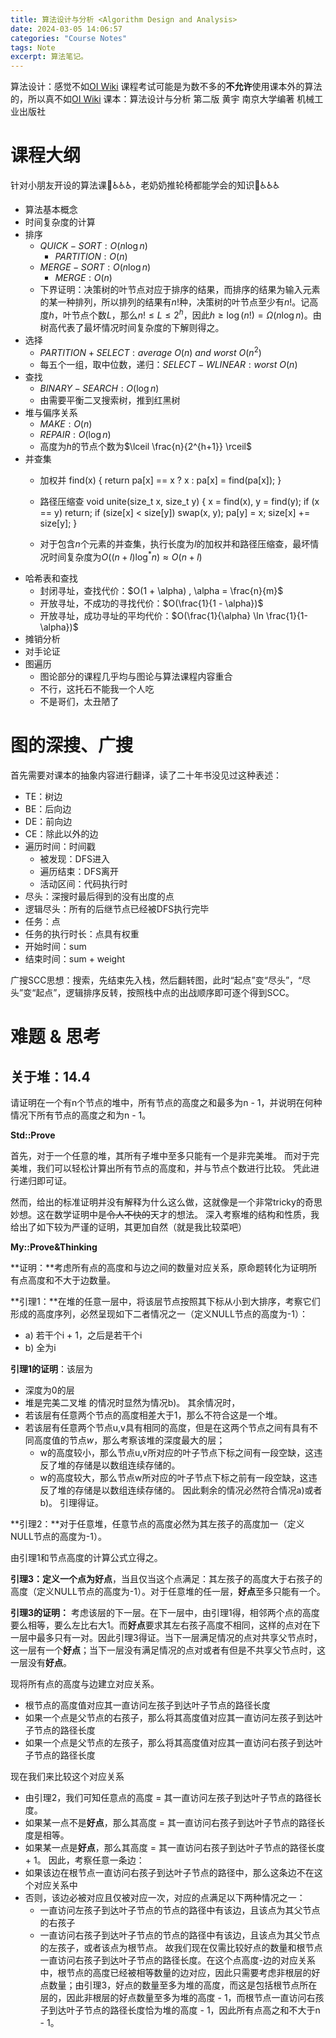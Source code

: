 ```yaml
---
title: 算法设计与分析 <Algorithm Design and Analysis>
date: 2024-03-05 14:06:57
categories: "Course Notes"
tags: Note
excerpt: 算法笔记。
---
```


算法设计：感觉不如[OI Wiki](https://oi-wiki.org/)
课程考试可能是为数不多的**不允许**使用课本外的算法的，所以真不如[OI Wiki](https://oi-wiki.org/)
课本：算法设计与分析 第二版 黄宇 南京大学编著 机械工业出版社

# 课程大纲

针对小朋友开设的算法课👶♿♿♿，老奶奶推轮椅都能学会的知识👵♿♿♿

- 算法基本概念
- 时间复杂度的计算
- 排序
  - $QUICK-SORT: O(n \log n)$
    -  $PARTITION: O(n)$
  - $MERGE-SORT: O(n \log n)$
    - $MERGE: O(n)$
  - 下界证明：决策树的叶节点对应于排序的结果，而排序的结果为输入元素的某一种排列，所以排列的结果有$n!$种，决策树的叶节点至少有$n!$。记高度$h$，叶节点个数$L$，那么$n! \leq L \leq 2^h$，因此$h \geq \log (n!) = \Omega(n \log n)$。由树高代表了最坏情况时间复杂度的下解则得之。
- 选择
  - $PARTITION + SELECT: average\ O(n)\ and\ worst\ O(n^2)$
  - 每五个一组，取中位数，递归：$SELECT-WLINEAR: worst\ O(n)$
- 查找
  - $BINARY-SEARCH: O(\log n)$
  - 由需要平衡二叉搜索树，推到红黑树
- 堆与偏序关系
  - $MAKE: O(n)$
  - $REPAIR: O(\log n)$
  - 高度为$h$的节点个数为$\lceil \frac{n}{2^{h+1}} \rceil$
- 并查集
  - 加权并
  find(x) { return pa[x] == x ? x : pa[x] = find(pa[x]); }

  - 路径压缩查
  void unite(size_t x, size_t y) {
    x = find(x), y = find(y);
    if (x == y) return; 
    if (size[x] < size[y]) swap(x, y);
    pa[y] = x;
    size[x] += size[y];
  }
  - 对于包含$n$个元素的并查集，执行长度为$l$的加权并和路径压缩查，最坏情况时间复杂度为$O((n+l) \log^* n) \approx O(n+l)$
- 哈希表和查找
  - 封闭寻址，查找代价：$O(1 + \alpha) , \alpha = \frac{n}{m}$
  - 开放寻址，不成功的寻找代价：$O(\frac{1}{1 - \alpha})$
  - 开放寻址，成功寻址的平均代价：$O(\frac{1}{\alpha} \ln \frac{1}{1-\alpha})$
- 摊销分析
- 对手论证
- 图遍历
  - 图论部分的课程几乎均与图论与算法课程内容重合
  - 不行，这托石不能我一个人吃
  - 不是哥们，太丑陋了

# 图的深搜、广搜

首先需要对课本的抽象内容进行翻译，读了二十年书没见过这种表述：
- TE：树边
- BE：后向边
- DE：前向边
- CE：除此以外的边
- 遍历时间：时间戳
  - 被发现：DFS进入
  - 遍历结束：DFS离开
  - 活动区间：代码执行时
- 尽头：深搜时最后得到的没有出度的点
- 逻辑尽头：所有的后继节点已经被DFS执行完毕
- 任务：点
- 任务的执行时长：点具有权重
- 开始时间：sum
- 结束时间：sum + weight

广搜SCC思想：搜索，先结束先入栈，然后翻转图，此时“起点”变“尽头”，“尽头”变“起点”，逻辑排序反转，按照栈中点的出战顺序即可逐个得到SCC。

# 难题 & 思考

## 关于堆：14.4

请证明在一个有n个节点的堆中，所有节点的高度之和最多为n - 1，并说明在何种情况下所有节点的高度之和为n - 1。


**Std::Prove**

首先，对于一个任意的堆，其所有子堆中至多只能有一个是非完美堆。
而对于完美堆，我们可以轻松计算出所有节点的高度和，并与节点个数进行比较。
凭此进行递归即可证。

然而，给出的标准证明并没有解释为什么这么做，这就像是一个非常tricky的奇思妙想。这在数学证明中是~~令人不快的~~天才的想法。
深入考察堆的结构和性质，我给出了如下较为严谨的证明，其更加自然（就是我比较菜吧）

**My::Prove&Thinking**

**证明：**考虑所有点的高度和与边之间的数量对应关系，原命题转化为证明所有点高度和不大于边数量。

**引理1：**在堆的任意一层中，将该层节点按照其下标从小到大排序，考察它们形成的高度序列，必然呈现如下二者情况之一（定义NULL节点的高度为-1）：
- a) 若干个i + 1，之后是若干个i
- b) 全为i

**引理1的证明**：该层为
- 深度为0的层
- 堆是完美二叉堆
的情况时显然为情况b)。
其余情况时，
- 若该层有任意两个节点的高度相差大于1，那么不符合这是一个堆。
- 若该层有任意两个节点u,v具有相同的高度，但是在这两个节点之间有具有不同高度值的节点$w$，那么考察该堆的深度最大的层；
	- w的高度较小，那么节点u,v所对应的叶子节点下标之间有一段空缺，这违反了堆的存储是以数组连续存储的。
	- w的高度较大，那么节点w所对应的叶子节点下标之前有一段空缺，这违反了堆的存储是以数组连续存储的。
因此剩余的情况必然符合情况a)或者b)。
引理得证。

**引理2：**对于任意堆，任意节点的高度必然为其左孩子的高度加一（定义NULL节点的高度为-1）。

由引理1和节点高度的计算公式立得之。

**引理3：**定义一个点为**好点**，当且仅当这个点满足：其左孩子的高度大于右孩子的高度（定义NULL节点的高度为-1）。对于任意堆的任一层，**好点**至多只能有一个。

**引理3的证明：**
考虑该层的下一层。在下一层中，由引理1得，相邻两个点的高度要么相等，要么左比右大1。而**好点**要求其左右孩子高度不相同，这样的点对在下一层中最多只有一对。因此引理3得证。当下一层满足情况的点对共享父节点时，这一层有一个**好点**；当下一层没有满足情况的点对或者有但是不共享父节点时，这一层没有**好点**。

现将所有点的高度与边建立对应关系。
- 根节点的高度值对应其一直访问左孩子到达叶子节点的路径长度
- 如果一个点是父节点的右孩子，那么将其高度值对应其一直访问左孩子到达叶子节点的路径长度
- 如果一个点是父节点的左孩子，那么将其高度值对应其一直访问右孩子到达叶子节点的路径长度

现在我们来比较这个对应关系
- 由引理2，我们可知任意点的高度 = 其一直访问左孩子到达叶子节点的路径长度。
- 如果某一点不是**好点**，那么其高度 = 其一直访问右孩子到达叶子节点的路径长度是相等。
- 如果某一点是**好点**，那么其高度 = 其一直访问右孩子到达叶子节点的路径长度 + 1。
因此，考察任意一条边：
- 如果该边在根节点一直访问右孩子到达叶子节点的路径中，那么这条边不在这个对应关系中
- 否则，该边必被对应且仅被对应一次，对应的点满足以下两种情况之一：
	- 一直访问左孩子到达叶子节点的节点的路径中有该边，且该点为其父节点的右孩子
	- 一直访问右孩子到达叶子节点的节点的路径中有该边，且该点为其父节点的左孩子，或者该点为根节点。
故我们现在仅需比较好点的数量和根节点一直访问右孩子到达叶子节点的路径长度。在这个点高度-边的对应关系中，根节点的高度已经被相等数量的边对应，因此只需要考虑非根层的好点数量；由引理3，好点的数量至多为堆的高度，而这是包括根节点所在层的，因此非根层的好点数量至多为堆的高度 - 1，而根节点一直访问右孩子到达叶子节点的路径长度恰为堆的高度 - 1，因此所有点高之和不大于n - 1。